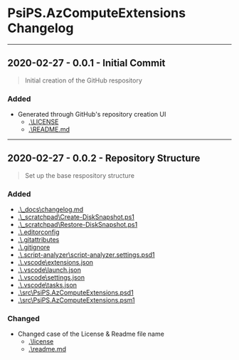 
# PsiPS.AzComputeExtensions Changelog

---

## 2020-02-27 - 0.0.1 - Initial Commit

> Initial creation of the GitHub respository

### Added

- Generated through GitHub's repository creation UI
    - [.\LICENSE](..\license)
    - [.\README.md](..\readme.md)

---

## 2020-02-27 - 0.0.2 - Repository Structure

> Set up the base respository structure

### Added

- [.\\_docs\changelog.md](.\changelog.md)
- [.\\_scratchpad\Create-DiskSnapshot.ps1](..\_scratchpad\Create-DiskSnapshot.ps1)
- [.\\_scratchpad\Restore-DiskSnapshot.ps1](..\_scratchpad\Restore-DiskSnapshot.ps1)
- [.\\.editorconfig](..\.editorconfig)
- [.\\.gitattributes](..\.gitattributes)
- [.\\.gitignore](..\.gitignore)
- [.\\.script-analyzer\script-analyzer.settings.psd1](..\.script-analyzer\script-analyzer.settings.psd1)
- [.\\.vscode\extensions.json](..\.vscode\extensions.json)
- [.\\.vscode\launch.json](..\.vscode\launch.json)
- [.\\.vscode\settings.json](..\.vscode\settings.json)
- [.\\.vscode\tasks.json](..\.vscode\tasks.json)
- [.\\src\PsiPS.AzComputeExtensions.psd1](..\src\PsiPS.AzComputeExtensions.psd1)
- [.\\src\PsiPS.AzComputeExtensions.psm1](..\src\PsiPS.AzComputeExtensions.psm1)

### Changed

- Changed case of the License & Readme file name
    - [.\license](..\license)
    - [.\readme.md](..\readme.md)
